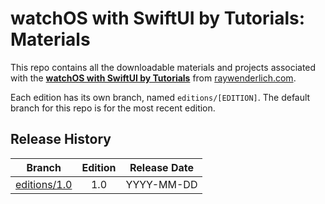 # watchOS with SwiftUI by Tutorials: Materials

This repo contains all the downloadable materials and projects associated with the **[watchOS with SwiftUI by Tutorials](https://www.raywenderlich.com/books)** from [raywenderlich.com](https://www.raywenderlich.com).

Each edition has its own branch, named `editions/[EDITION]`. The default branch for this repo is for the most recent edition.

## Release History

| Branch                                                                            | Edition | Release Date |
| --------------------------------------------------------------------------------- |:-------:|:------------:|
| [editions/1.0](https://github.com/raywenderlich/wos-materials/tree/editions/1.0) | 1.0     | YYYY-MM-DD   |

